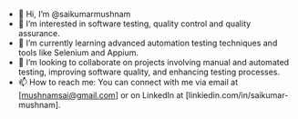 - 👋 Hi, I’m @saikumarmushnam
- 👀 I’m interested in software testing, quality control and quality assurance.
- 🌱 I’m currently learning advanced automation testing techniques and tools like Selenium and Appium.
- 💞️ I’m looking to collaborate on projects involving manual and automated testing, improving software quality, and enhancing testing processes.
- 📫 How to reach me: You can connect with me via email at [mushnamsai@gmail.com] or on LinkedIn at [linkiedin.com/in/saikumar-mushnam].

<!---
mushnamsai/mushnamsai is a ✨ special ✨ repository because its `README.md` (this file) appears on your GitHub profile.
You can click the Preview link to take a look at your changes.
--->
